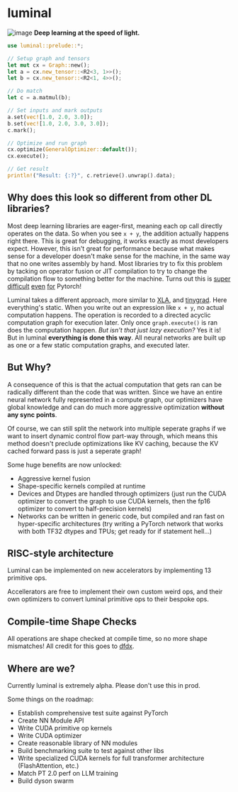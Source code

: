 # luminal
![image](https://raw.githubusercontent.com/jafioti/luminal/main/dag.jpeg)
**Deep learning at the speed of light.**

```rust
use luminal::prelude::*;

// Setup graph and tensors
let mut cx = Graph::new();
let a = cx.new_tensor::<R2<3, 1>>();
let b = cx.new_tensor::<R2<1, 4>>();

// Do match
let c = a.matmul(b);

// Set inputs and mark outputs
a.set(vec![1.0, 2.0, 3.0]);
b.set(vec![1.0, 2.0, 3.0, 3.0]);
c.mark();

// Optimize and run graph
cx.optimize(GeneralOptimizer::default());
cx.execute();

// Get result
println!("Result: {:?}", c.retrieve().unwrap().data);
```

## Why does this look so different from other DL libraries?
Most deep learning libraries are eager-first, meaning each op call directly operates on the data. So when you see `x + y`, the addition actually happens right there. This is great for debugging, it works exactly as most developers expect. However, this isn't great for performance because what makes sense for a developer doesn't make sense for the machine, in the same way that no one writes assembly by hand. Most libraries try to fix this problem by tacking on operator fusion or JIT compilation to try to change the compilation flow to something better for the machine. Turns out this is [super](https://pytorch.org/docs/stable/dynamo/index.html) [difficult](https://pytorch.org/tutorials/intermediate/torch_compile_tutorial.html) [even](https://pytorch.org/docs/stable/jit.html) [for](https://pytorch.org/docs/stable/fx.html#torch.fx.symbolic_trace) Pytorch!

Luminal takes a different approach, more similar to [XLA](https://www.tensorflow.org/xla), and [tinygrad](https://github.com/tinygrad/tinygrad). Here everything's static. When you write out an expression like `x + y`, no actual computation happens. The operation is recorded to a directed acyclic computation graph for execution later. Only once `graph.execute()` is ran does the computation happen. *But isn't that just lazy execution?* Yes it is! But in luminal **everything is done this way**. All neural networks are built up as one or a few static computation graphs, and executed later. 

## But Why?
A consequence of this is that the actual computation that gets ran can be radically different than the code that was written. Since we have an entire neural network fully represented in a compute graph, our optimizers have global knowledge and can do much more aggressive optimization **without any sync points**.

Of course, we can still split the network into multiple seperate graphs if we want to insert dynamic control flow part-way through, which means this method doesn't preclude optimizations like KV caching, because the KV cached forward pass is just a seperate graph!

Some huge benefits are now unlocked:
- Aggressive kernel fusion
- Shape-specific kernels compiled at runtime
- Devices and Dtypes are handled through optimizers (just run the CUDA optimizer to convert the graph to use CUDA kernels, then the fp16 optimizer to convert to half-precision kernels)
- Networks can be written in generic code, but compiled and ran fast on hyper-specific architectures (try writing a PyTorch network that works with both TF32 dtypes and TPUs; get ready for if statement hell...)

## RISC-style architecture
Luminal can be implemented on new accelerators by implementing 13 primitive ops.

Accellerators are free to implement their own custom weird ops, and their own optimizers to convert luminal primitive ops to their bespoke ops.

## Compile-time Shape Checks
All operations are shape checked at compile time, so no more shape mismatches! All credit for this goes to [dfdx](https://github.com/coreylowman/dfdx).

## Where are we?
Currently luminal is extremely alpha. Please don't use this in prod.

Some things on the roadmap:
- Establish comprehensive test suite against PyTorch
- Create NN Module API
- Write CUDA primitive op kernels
- Write CUDA optimizer
- Create reasonable library of NN modules
- Build benchmarking suite to test against other libs
- Write specialized CUDA kernels for full transformer architecture (FlashAttention, etc.)
- Match PT 2.0 perf on LLM training
- Build dyson swarm